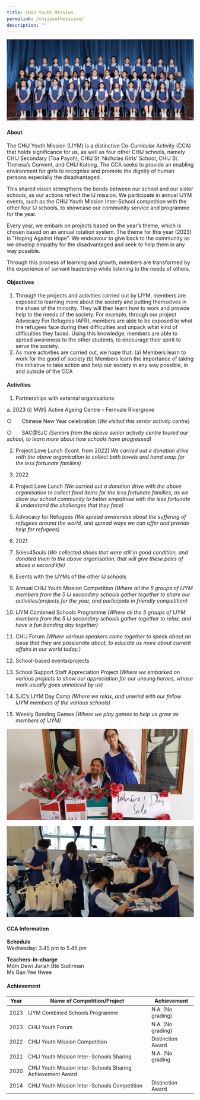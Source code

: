 ```yaml
---
title: CHIJ Youth Mission
permalink: /chijyouthmission/
description: ""
---
```

![](/images/CCA/2023/CHIJ%20YM/chij%20youth%20mission.jpg)

#### **About**
The CHIJ Youth Mission (IJYM) is a distinctive Co-Curricular Activity (CCA) that holds significance for us, as well as four other CHIJ schools, namely CHIJ Secondary (Toa Payoh), CHIJ St. Nicholas Girls’ School, CHIJ St. Theresa’s Convent, and CHIJ Katong. The CCA seeks to provide an enabling environment for girls to recognise and promote the dignity of human persons especially the disadvantaged.

This shared vision strengthens the bonds between our school and our sister schools, as our actions reflect the IJ mission. We participate in annual IJYM events, such as the CHIJ Youth Mission Inter-School competition with the other four IJ schools, to showcase our community service and programme for the year.

Every year, we embark on projects based on the year’s theme, which is chosen based on an annual rotation system. The theme for this year (2023) is "Hoping Against Hope”. We endeavour to give back to the community as we develop empathy for the disadvantaged and seek to help them in any way possible.

Through this process of learning and growth, members are transformed by the experience of servant leadership while listening to the needs of others.

#### **Objectives**
 1.  Through the projects and activities carried out by IJYM,  members are exposed to learning more about the society and putting themselves in the shoes of the minority. They will then learn how to work and provide help to the needs of the society. For example, through our project Advocacy For Refugees (AFR), members are able to be exposed to what the refugees face during their difficulties and unpack what kind of difficulties they faced. Using this knowledge, members are able to spread awareness to the other students, to encourage their spirit to serve the society.
2.  As more activities are carried out, we hope that:
(a) Members learn to work for the good of society
(b) Members learn the importance of taking the initiative to take action and help our society in any way possible, in and outside of the CCA


#### **Activities**
1.  Partnerships with external organisations

a. 2023
(i) MWS Active Ageing Centre – Fernvale Rivergrove

○&nbsp;&nbsp;&nbsp;&nbsp;&nbsp;&nbsp; Chinese New Year celebration _(We visited this senior activity centre)_

○&nbsp;&nbsp;&nbsp;&nbsp;&nbsp;&nbsp; SAC@SJC _(Seniors from the above senior activity centre toured our school, to learn more about how schools have progressed)_

2.  Project Love Lunch _(_\[cont. from 2022\] _We carried out a donation drive with the above organisation to collect bath towels and hand soap for the less fortunate families)_

2.  2022

1.  Project Love Lunch _(We carried out a donation drive with the above organisation to collect food items for the less fortunate families, as we allow our school community to better empathise with the less fortunate &amp; understand the challenges that they face)_
2.  Advocacy for Refugees _(We spread awareness about the suffering of refugees around the world, and spread ways we can offer and provide help for refugees)_

3.  2021

1.  Soles4Souls _(We collected shoes that were still in good condition, and donated them to the above organisation, that will give these pairs of shoes a second life)_

2.  Events with the IJYMs of the other IJ schools

1.  Annual CHIJ Youth Mission Competition _(Where all the 5 groups of IJYM members from the 5 IJ secondary schools gather together to share our activities/projects for the year, and participate in friendly competition)_
2.  IJYM Combined Schools Programme _(Where all the 5 groups of IJYM members from the 5 IJ secondary schools gather together to relax, and have a fun bonding day together)_
3.  CHIJ Forum _(Where various speakers come together to speak about an issue that they are passionate about, to educate us more about current affairs in our world today.)_

3.  School-based events/projects

1.  School Support Staff Appreciation Project _(Where we embarked on various projects to show our appreciation for our unsung heroes, whose work usually goes unnoticed by us)_
2.  SJC’s IJYM Day Camp _(Where we relax, and unwind with our fellow IJYM members of the various schools)_
3.  Weekly Bonding Games _(Where we play games to help us grow as members of IJYM)_


![](/images/CCA/Clubs%20and%20Societies/CHIJ%20Youth%20Mission/C2.jpg)

![](/images/CCA/Clubs%20and%20Societies/CHIJ%20Youth%20Mission/C3.jpg)



#### **CCA Information**

**Schedule**        
<br>Wednesday: 3.45 pm to 5.45 pm <br>

**Teachers-in-charge**
<br>Mdm Dewi Juriah Bte Sudirman <br> Ms Gan Yee Hwee<br>


#### **Achievement**


| Year | Name of Competition/Project                   | Achievement          |
|------|-----------------------------------------------|----------------------|
| 2023 | IJYM Combined Schools Programme | N.A. (No grading)|
| 2023 | CHIJ Youth Forum | N.A. (No grading)|
| 2022 | CHIJ Youth Mission Competition  | Distinction Award |
| 2021 | CHIJ Youth Mission Inter-Schools Sharing | N.A. (No grading |
| 2020 | CHIJ Youth Mission Inter-Schools Sharing Achievement Award    |
| 2014 | CHIJ Youth Mission Inter-Schools Competition  | Distinction Award    |